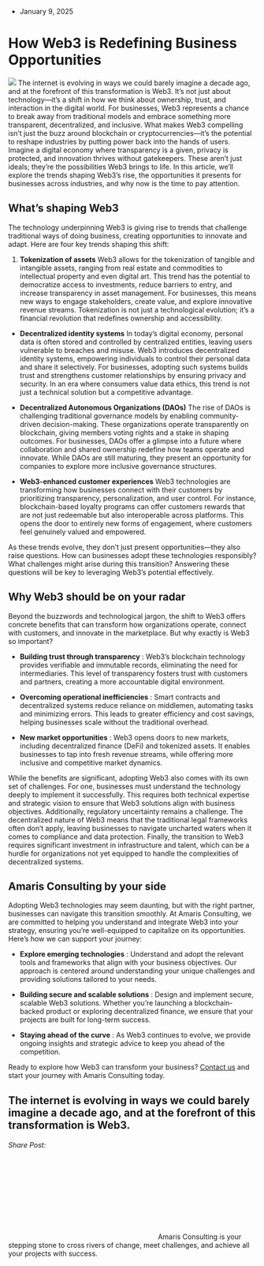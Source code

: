 * January 9, 2025


# How Web3 is Redefining Business Opportunities
![](https://amaris.com/wp-content/uploads/2025/01/AdobeStock_1003556214-1024x574.avif)
The internet is evolving in ways we could barely imagine a decade ago, and at the forefront of this transformation is Web3. It’s not just about technology—it’s a shift in how we think about ownership, trust, and interaction in the digital world. For businesses, Web3 represents a chance to break away from traditional models and embrace something more transparent, decentralized, and inclusive.
What makes Web3 compelling isn’t just the buzz around blockchain or cryptocurrencies—it’s the potential to reshape industries by putting power back into the hands of users. Imagine a digital economy where transparency is a given, privacy is protected, and innovation thrives without gatekeepers. These aren’t just ideals; they’re the possibilities Web3 brings to life.
In this article, we’ll explore the trends shaping Web3’s rise, the opportunities it presents for businesses across industries, and why now is the time to pay attention.
## **What’s shaping Web3**
The technology underpinning Web3 is giving rise to trends that challenge traditional ways of doing business, creating opportunities to innovate and adapt. Here are four key trends shaping this shift:
  1. **Tokenization of assets** Web3 allows for the tokenization of tangible and intangible assets, ranging from real estate and commodities to intellectual property and even digital art. This trend has the potential to democratize access to investments, reduce barriers to entry, and increase transparency in asset management. For businesses, this means new ways to engage stakeholders, create value, and explore innovative revenue streams. Tokenization is not just a technological evolution; it’s a financial revolution that redefines ownership and accessibility.


  * **Decentralized identity systems** In today’s digital economy, personal data is often stored and controlled by centralized entities, leaving users vulnerable to breaches and misuse. Web3 introduces decentralized identity systems, empowering individuals to control their personal data and share it selectively. For businesses, adopting such systems builds trust and strengthens customer relationships by ensuring privacy and security. In an era where consumers value data ethics, this trend is not just a technical solution but a competitive advantage.


  * **Decentralized Autonomous Organizations (DAOs)** The rise of DAOs is challenging traditional governance models by enabling community-driven decision-making. These organizations operate transparently on blockchain, giving members voting rights and a stake in shaping outcomes. For businesses, DAOs offer a glimpse into a future where collaboration and shared ownership redefine how teams operate and innovate. While DAOs are still maturing, they present an opportunity for companies to explore more inclusive governance structures.


  * **Web3-enhanced customer experiences** Web3 technologies are transforming how businesses connect with their customers by prioritizing transparency, personalization, and user control. For instance, blockchain-based loyalty programs can offer customers rewards that are not just redeemable but also interoperable across platforms. This opens the door to entirely new forms of engagement, where customers feel genuinely valued and empowered.


As these trends evolve, they don’t just present opportunities—they also raise questions. How can businesses adopt these technologies responsibly? What challenges might arise during this transition? Answering these questions will be key to leveraging Web3’s potential effectively.
## **Why Web3 should be on your radar**
Beyond the buzzwords and technological jargon, the shift to Web3 offers concrete benefits that can transform how organizations operate, connect with customers, and innovate in the marketplace. But why exactly is Web3 so important?
  * **Building trust through transparency** : Web3’s blockchain technology provides verifiable and immutable records, eliminating the need for intermediaries. This level of transparency fosters trust with customers and partners, creating a more accountable digital environment.


  * **Overcoming operational inefficiencies** : Smart contracts and decentralized systems reduce reliance on middlemen, automating tasks and minimizing errors. This leads to greater efficiency and cost savings, helping businesses scale without the traditional overhead.


  * **New market opportunities** : Web3 opens doors to new markets, including decentralized finance (DeFi) and tokenized assets. It enables businesses to tap into fresh revenue streams, while offering more inclusive and competitive market dynamics.


While the benefits are significant, adopting Web3 also comes with its own set of challenges. For one, businesses must understand the technology deeply to implement it successfully. This requires both technical expertise and strategic vision to ensure that Web3 solutions align with business objectives. Additionally, regulatory uncertainty remains a challenge. The decentralized nature of Web3 means that the traditional legal frameworks often don’t apply, leaving businesses to navigate uncharted waters when it comes to compliance and data protection. Finally, the transition to Web3 requires significant investment in infrastructure and talent, which can be a hurdle for organizations not yet equipped to handle the complexities of decentralized systems.
## **Amaris Consulting by your side**
Adopting Web3 technologies may seem daunting, but with the right partner, businesses can navigate this transition smoothly. At Amaris Consulting, we are committed to helping you understand and integrate Web3 into your strategy, ensuring you’re well-equipped to capitalize on its opportunities.
Here’s how we can support your journey:
  * **Explore emerging technologies** : Understand and adopt the relevant tools and frameworks that align with your business objectives. Our approach is centered around understanding your unique challenges and providing solutions tailored to your needs.


  * **Building secure and scalable solutions** : Design and implement secure, scalable Web3 solutions. Whether you’re launching a blockchain-backed product or exploring decentralized finance, we ensure that your projects are built for long-term success.


  * **Staying ahead of the curve** : As Web3 continues to evolve, we provide ongoing insights and strategic advice to keep you ahead of the competition.


Ready to explore how Web3 can transform your business? [Contact us](https://amaris.com/contact-us/) and start your journey with Amaris Consulting today.
## The internet is evolving in ways we could barely imagine a decade ago, and at the forefront of this transformation is Web3. 
###### Share Post:
![Amaris Logo](data:image/svg+xml,%3Csvg%20xmlns='http://www.w3.org/2000/svg'%20viewBox='0%200%200%200'%3E%3C/svg%3E)
Amaris Consulting is your stepping stone to cross rivers of change, meet challenges, and achieve all your projects with success.

